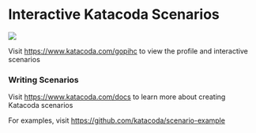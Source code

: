 # Interactive Katacoda Scenarios

[![](http://shields.katacoda.com/katacoda/gopihc/count.svg)](https://www.katacoda.com/gopihc "Get your profile on Katacoda.com")

Visit https://www.katacoda.com/gopihc to view the profile and interactive scenarios

### Writing Scenarios
Visit https://www.katacoda.com/docs to learn more about creating Katacoda scenarios

For examples, visit https://github.com/katacoda/scenario-example
